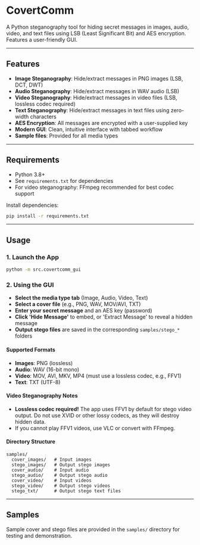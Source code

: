 # CovertComm

A Python steganography tool for hiding secret messages in images, audio, video, and text files using LSB (Least Significant Bit) and AES encryption. Features a user-friendly GUI.

---

## Features
- **Image Steganography**: Hide/extract messages in PNG images (LSB, DCT, DWT)
- **Audio Steganography**: Hide/extract messages in WAV audio (LSB)
- **Video Steganography**: Hide/extract messages in video files (LSB, lossless codec required)
- **Text Steganography**: Hide/extract messages in text files using zero-width characters
- **AES Encryption**: All messages are encrypted with a user-supplied key
- **Modern GUI**: Clean, intuitive interface with tabbed workflow
- **Sample files**: Provided for all media types

---

## Requirements
- Python 3.8+
- See `requirements.txt` for dependencies
- For video steganography: FFmpeg recommended for best codec support

Install dependencies:
```bash
pip install -r requirements.txt
```

---

## Usage

### 1. Launch the App
```bash
python -m src.covertcomm_gui
```

### 2. Using the GUI
- **Select the media type tab** (Image, Audio, Video, Text)
- **Select a cover file** (e.g., PNG, WAV, MOV/AVI, TXT)
- **Enter your secret message** and an AES key (password)
- **Click 'Hide Message'** to embed, or 'Extract Message' to reveal a hidden message
- **Output stego files** are saved in the corresponding `samples/stego_*` folders

#### Supported Formats
- **Images**: PNG (lossless)
- **Audio**: WAV (16-bit mono)
- **Video**: MOV, AVI, MKV, MP4 (must use a lossless codec, e.g., FFV1)
- **Text**: TXT (UTF-8)

#### Video Steganography Notes
- **Lossless codec required!** The app uses FFV1 by default for stego video output. Do not use XVID or other lossy codecs, as they will destroy hidden data.
- If you cannot play FFV1 videos, use VLC or convert with FFmpeg.

#### Directory Structure
```
samples/
  cover_images/   # Input images
  stego_images/   # Output stego images
  cover_audio/    # Input audio
  stego_audio/    # Output stego audio
  cover_video/    # Input videos
  stego_video/    # Output stego videos
  stego_txt/      # Output stego text files
```

---

## Samples
Sample cover and stego files are provided in the `samples/` directory for testing and demonstration.

